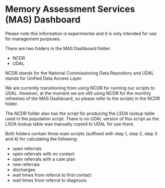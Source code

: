 # Memory Assessment Services (MAS) Dashboard

Please note this information is experimental and it is only intended for use for management purposes.

There are two folders in the MAS Dashboard folder:
* NCDR
* UDAL

NCDR stands for the National Commissioning Data Repository and UDAL stands for Unified Data Access Layer.
  
We are currently transitioning from using NCDR for running our scripts to UDAL. However, at the moment we are still using NCDR for the monthly refreshes of the MAS Dashboard, so please refer to the scripts in the NCDR folder.

The NCDR folder also has the script for producing the LSOA lookup table used in the population script. There is no UDAL version of this script as the LSOA lookup table was manually copied to UDAL for use there.

Both folders contain three main scripts (suffixed with step 1, step 2, step 3 and 4) for calculating the following: 

* open referrals
* open referrals with no contact
* open referrals with a care plan
* new referrals
* discharges
* wait times from referral to first contact
* wait times from referral to diagnosis
